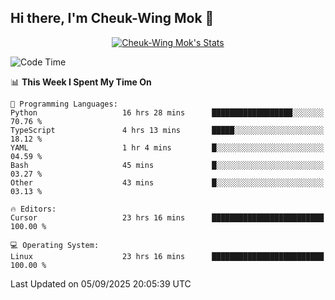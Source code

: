 ## Hi there, I'm Cheuk-Wing Mok 👋

<!--
**mozro0327/mozro0327** is a ✨ _special_ ✨ repository because its `README.md` (this file) appears on your GitHub profile.

Here are some ideas to get you started:

- 🔭 I’m currently working on ...
- 🌱 I’m currently learning ...
- 👯 I’m looking to collaborate on ...
- 🤔 I’m looking for help with ...
- 💬 Ask me about ...
- 📫 How to reach me: ...
- 😄 Pronouns: ...
- ⚡ Fun fact: ...
-->

<p align="center">
  <a href="https://github.com/mozro0327" class="rich-diff-level-one">
    <img src="https://github-readme-stats.vercel.app/api?username=mozro0327&title_color=333&text_color=777" alt="Cheuk-Wing Mok's Stats" >
    <!-- &hide=issues
    <img src="https://github-readme-stats.vercel.app/api?username=mozro0327&hide=issues&title_color=333&text_color=777" alt="Cheuk-Wing Mok's Stats" >
    -->
  </a>
</p>

<!--START_SECTION:waka-->
![Code Time](http://img.shields.io/badge/Code%20Time-3%2C823%20hrs%2017%20mins-blue)

📊 **This Week I Spent My Time On** 

```text
💬 Programming Languages: 
Python                   16 hrs 28 mins      ██████████████████░░░░░░░   70.76 % 
TypeScript               4 hrs 13 mins       █████░░░░░░░░░░░░░░░░░░░░   18.12 % 
YAML                     1 hr 4 mins         █░░░░░░░░░░░░░░░░░░░░░░░░   04.59 % 
Bash                     45 mins             █░░░░░░░░░░░░░░░░░░░░░░░░   03.27 % 
Other                    43 mins             █░░░░░░░░░░░░░░░░░░░░░░░░   03.13 % 

🔥 Editors: 
Cursor                   23 hrs 16 mins      █████████████████████████   100.00 % 

💻 Operating System: 
Linux                    23 hrs 16 mins      █████████████████████████   100.00 % 
```


 Last Updated on 05/09/2025 20:05:39 UTC
<!--END_SECTION:waka-->
